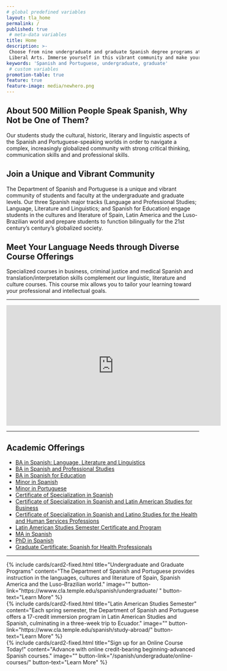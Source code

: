 ```yaml
---
# global predefined variables
layout: tla_home
permalink: /
published: true
 # meta-data variables
title: Home
description: >-
 Choose from nine undergraduate and graduate Spanish degree programs at Temple University’s College of
 Liberal Arts. Immerse yourself in this vibrant community and make your goals reality.
keywords: 'Spanish and Portuguese, undergraduate, graduate'
 # custom variables
promotion-table: true
feature: true
feature-image: media/newhero.png
---
```

## About 500 Million People Speak Spanish, Why Not be One of Them?
Our students study the cultural, historic, literary and linguistic aspects of the Spanish and Portuguese-speaking worlds in order to navigate a complex, increasingly globalized community with strong critical thinking, communication skills and and professional skills.

## Join a Unique and Vibrant Community
The Department of Spanish and Portuguese is a unique and vibrant community of students and faculty at the undergraduate and graduate levels. Our three Spanish major tracks (Language and Professional Studies; Language, Literature and Linguistics; and Spanish for Education) engage students in the cultures and literature of Spain, Latin America and the Luso-Brazilian world and prepare students to function bilingually for the 21st century’s century’s globalized society.

## Meet Your Language Needs through Diverse Course Offerings
Specialized courses in business, criminal justice and medical Spanish and translation/interpretation skills complement our linguistic, literature and culture courses. This course mix allows you to tailor your learning toward your professional and intellectual goals.

___

<div align="center" class="video-container"><iframe width="560" height="315" src="https://www.youtube.com/embed/TdrTJbmUiHY?rel=0" frameborder="0" allow="accelerometer; autoplay; encrypted-media; gyroscope; picture-in-picture" allowfullscreen></iframe></div>

___

## Academic Offerings
- [BA in Spanish: Language, Literature and Linguistics](https://www.temple.edu/academics/degree-programs/spanish-major-la-span-ba)
- [BA in Spanish and Professional Studies](https://www.temple.edu/academics/degree-programs/spanish-major-la-span-ba)
- [BA in Spanish for Education](https://www.temple.edu/academics/degree-programs/spanish-major-la-span-ba)
- [Minor in Spanish](https://www.temple.edu/academics/degree-programs/spanish-major-la-span-ba)
- [Minor in Portuguese](https://www.temple.edu/academics/degree-programs/spanish-major-la-span-ba)
- [Certificate of Specialization in Spanish](https://www.temple.edu/academics/degree-programs/spanish-certificate-undergraduate-la-span-cr2%2B)
- [Certificate of Specialization in Spanish and Latin American Studies for Business](https://www.temple.edu/academics/degree-programs/spanish-and-latin-american-studies-for-business-certificate-undergraduate-la-slsb-cr2%2B)
- [Certificate of Specialization in Spanish and Latino Studies for the Health and Human Services Professions](https://www.temple.edu/academics/degree-programs/spanish-and-latin-studies-health-and-human-services-certificate-undergraduate-la-slsh-cr2%2B)
- [Latin American Studies Semester Certificate and Program](https://www.temple.edu/academics/degree-programs/latin-american-studies-certificate-undergraduate-la-las-cert)
- [MA in Spanish](https://www.temple.edu/academics/degree-programs/spanish-ma-la-span-ma)
- [PhD in Spanish](https://www.temple.edu/academics/degree-programs/spanish-phd-la-span-phd)
- [Graduate Certificate: Spanish for Health Professionals](https://www.temple.edu/academics/degree-programs/spanish-for-the-health-professions-certificate-graduate-la-sphp-grad)

___

<div class="row row-wide">
  <div class="col m12 l4">{% include cards/card2-fixed.html
    title="Undergraduate and Graduate Programs"
    content="The Department of Spanish and Portuguese provides instruction in the languages, cultures and literature of Spain, Spanish America and the Luso-Brazilian world."
    image=""
    button-link="https://wwww.cla.temple.edu/spanish/undergraduate/ "
    button-text="Learn More" %}
  </div>
  <div class="row row-wide">
    <div class="col m12 l4">{% include cards/card2-fixed.html
      title="Latin American Studies Semester"
      content="Each spring semester, the Department of Spanish and Portuguese offers a 17-credit immersion program in Latin American Studies and Spanish, culminating in a three-week trip to Ecuador."
      image=""
      button-link="https://www.cla.temple.edu/spanish/study-abroad/"
      button-text="Learn More" %}
    </div>
    <div class="row row-wide">
      <div class="col m12 l4">{% include cards/card2-fixed.html
        title="Sign up for an Online Course Today!"
        content="Advance with online credit-bearing beginning-advanced Spanish courses."
        image=""
        button-link="/spanish/undergraduate/online-courses/"
        button-text="Learn More" %}
      </div>
</div>
